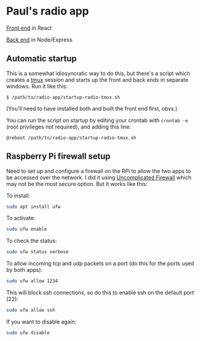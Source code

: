 # Paul's radio app

[Front end](front-end) in React

[Back end](back-end) in Node/Express

## Automatic startup

This is a somewhat idiosyncratic way to do this, but there's a script which
creates a [tmux](https://github.com/tmux/tmux/wiki) session and starts up the
front and back ends in separate windows. Run it like this:

```
$ /path/to/radio-app/startup-radio-tmux.sh
```

(You'll need to have installed both and built the front end first, obvs.)

You can run the script on startup by editing your crontab with `crontab -e`
(root privileges not required), and adding this line:

```
@reboot /path/to/radio-app/startup-radio-tmux.sh
```

## Raspberry Pi firewall setup

Need to set up and configure a firewall on the RPi to allow the two apps to be
accessed over the network. I did it using [Uncomplicated
Firewall](https://help.ubuntu.com/community/UFW) which may not be the most
secure option. But it works like this:

To install:

```bash
sudo apt install ufw
```

To activate:

```bash
sudo ufw enable
```

To check the status:

```bash
sudo ufw status verbose
```

To allow incoming tcp and udp packets on a port (do this for the ports used by
both apps):

```bash
sudo ufw allow 1234
```

This will block ssh connections, so do this to enable ssh on the default port
(22):

```bash
sudo ufw allow ssh
```

If you want to disable again:

```bash
sudo ufw disable
```
